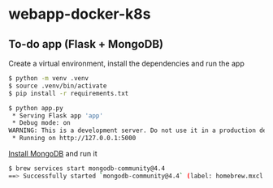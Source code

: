 # webapp-docker-k8s

## To-do app (Flask + MongoDB)

Create a virtual environment, install the dependencies and run the app
```bash
$ python -m venv .venv
$ source .venv/bin/activate
$ pip install -r requirements.txt
```
```bash
$ python app.py
 * Serving Flask app 'app'
 * Debug mode: on
WARNING: This is a development server. Do not use it in a production deployment. Use a production WSGI server instead.
 * Running on http://127.0.0.1:5000
```

[Install MongoDB](https://www.mongodb.com/docs/v4.2/tutorial/install-mongodb-on-os-x/) and run it
```bash
$ brew services start mongodb-community@4.4
==> Successfully started `mongodb-community@4.4` (label: homebrew.mxcl.mongodb-community@4.4)
```
